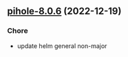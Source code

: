 

## [pihole-8.0.6](https://github.com/truecharts/charts/compare/pihole-8.0.5...pihole-8.0.6) (2022-12-19)

### Chore

- update helm general non-major
  
  